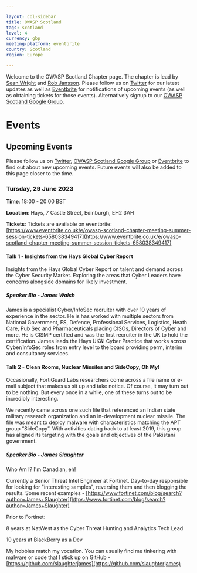 ```yaml
---

layout: col-sidebar
title: OWASP Scotland
tags: scotland
level: 4
currency: gbp
meeting-platform: eventbrite
country: Scotland
region: Europe

---
```


Welcome to the OWASP Scotland Chapter page. The chapter is lead by <a href="mailto:sean.wright@owasp.org">Sean Wright</a> and <a href="mailto:rob.jansson@owasp.org">Rob Jansson</a>. Please follow us on [Twitter](https://twitter.com/OWASPScotland) for our latest updates as well as [Eventbrite](https://www.eventbrite.co.uk/o/owasp-scotland-12914448732) for notifications of upcoming events (as well as obtaining tickets for those events). Alternatively signup to our [OWASP Scotland Google Group](https://groups.google.com/a/owasp.org/forum/#!forum/scotland-chapter).

# Events

## Upcoming Events
Please follow us on [Twitter](https://twitter.com/OWASPScotland), [OWASP Scotland Google Group](https://groups.google.com/a/owasp.org/forum/#!forum/scotland-chapter) or [Eventbrite](https://www.eventbrite.co.uk/o/owasp-scotland-12914448732) to find out about new upcoming events. Future events will also be added to this page closer to the time.

### Tursday, 29 June 2023
**Time**: 18:00 - 20:00 BST

**Location**:  Hays, 7 Castle Street, Edinburgh, EH2 3AH

**Tickets**: Tickets are available on eventbrite: [https://www.eventbrite.co.uk/e/owasp-scotland-chapter-meeting-summer-session-tickets-658038349417](https://www.eventbrite.co.uk/e/owasp-scotland-chapter-meeting-summer-session-tickets-658038349417)

#### Talk 1 - Insights from the Hays Global Cyber Report

Insights from the Hays Global Cyber Report on talent and demand across the Cyber Security Market. Exploring the areas that Cyber Leaders have concerns alongside domains for likely investment.

##### Speaker Bio -  James Walsh

James is a specialist Cyber/InfoSec recruiter with over 10 years of experience in the sector. He is has worked with multiple sectors from National Government, FS, Defence, Professional Services, Logistics, Heath Care, Pub Sec and Pharmaceuticals placing CISOs, Directors of Cyber and more. He is CISMP certified and was the first recruiter in the UK to hold the certification. James leads the Hays UK&I Cyber Practice that works across Cyber/InfoSec roles from entry level to the board providing perm, interim and consultancy services.

#### Talk 2 - Clean Rooms, Nuclear Missiles and SideCopy, Oh My!

Occasionally, FortiGuard Labs researchers come across a file name or e-mail subject that makes us sit up and take notice. Of course, it may turn out to be nothing. But every once in a while, one of these turns out to be incredibly interesting.

We recently came across one such file that referenced an Indian state military research organization and an in-development nuclear missile. The file was meant to deploy malware with characteristics matching the APT group “SideCopy”. With activities dating back to at least 2019, this group has aligned its targeting with the goals and objectives of the Pakistani government.

##### Speaker Bio - James Slaughter

Who Am I? I'm Canadian, eh!

Currently a Senior Threat Intel Engineer at Fortinet. Day-to-day responsible for looking for "interesting samples", reversing them and then blogging the results. Some recent examples - [https://www.fortinet.com/blog/search?author=James+Slaughter](https://www.fortinet.com/blog/search?author=James+Slaughter)

Prior to Fortinet:

8 years at NatWest as the Cyber Threat Hunting and Analytics Tech Lead

10 years at BlackBerry as a Dev

My hobbies match my vocation. You can usually find me tinkering with malware or code that I stick up on GitHub - [https://github.com/slaughterjames](https://github.com/slaughterjames)
